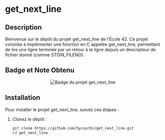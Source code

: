 # get_next_line

## Description

Bienvenue sur le dépôt du projet get_next_line de l'École 42. Ce projet consiste à implémenter une fonction en C appelée get_next_line, permettant de lire une ligne terminée par un retour à la ligne depuis un descripteur de fichier donné (comme STDIN_FILENO).

## Badge et Note Obtenu

<div align="center">
  <img src="https://github.com/ayogun/42-project-badges/blob/main/badges/get_next_linem.png?raw=true"alt="Badge du projet get_next_line">
</div>

## Installation

Pour installer le projet get_next_line, suivez ces étapes :

1. Clonez le dépôt :

   ```bash
   git clone https://github.com/Sycourbi/get_next_line.git
   cd get_next_line
   ```
